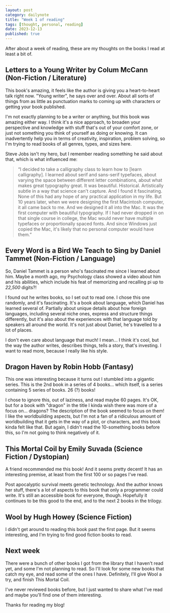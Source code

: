 ```yaml
---
layout: post
category: dailynote
title: "Week 1 of reading"
tags: [thought, personal, reading]
date: 2023-12-13
published: true
---
```

After about a week of reading, these are my thoughts on the books I read at least a bit of.

## Letters to a Young Writer by Colum McCann (Non-Fiction / Literature)

This book's amazing, it feels like the author is giving you a heart-to-heart talk right now. "Young writer", he says over and over. About all sorts of things from as little as punctuation marks to coming up with characters or getting your book published.

I'm not exactly planning to be a writer or anything, but this book was amazing either way. I think it's a nice approach, to broaden your perspective and knowledge with stuff that's out of your comfort zone, or just not something you think of yourself as doing or knowing. It can inadvertently help you in terms of creativity, inspiration, problem solving, so I'm trying to read books of all genres, types, and sizes here.

Steve Jobs isn't my hero, but I remember reading something he said about that, which is what influenced me:

> “I decided to take a calligraphy class to learn how to [learn calligraphy]. I learned about serif and sans-serif typefaces, about varying the space between different letter combinations, about what makes great typography great. It was beautiful. Historical. Artistically subtle in a way that science can't capture. And I found it fascinating. None of this had any hope of any practical application in my life. But 10 years later, when we were designing the first Macintosh computer, it all came back to me. And we designed it all into the Mac. It was the first computer with beautiful typography. If I had never dropped in on that single course in college, the Mac would never have multiple typefaces or proportionally spaced fonts. And since Windows just copied the Mac, it's likely that no personal computer would have them.”

## Every Word is a Bird We Teach to Sing by Daniel Tammet (Non-Fiction / Language)

So, Daniel Tammet is a person who's fascinated me since I learned about him. Maybe a month ago, my Psychology class showed a video about him and his abilities, which include his feat of memorizing and recalling pi up to *22,500* digits?!

I found out he writes books, so I set out to read one. I chose this one randomly, and it's fascinating. It's a book about language, which Daniel has learned several of. Partially about unique details about how foreign languages, including several niche ones, express and structure things differently, but it's also about the experiences with that language told by speakers all around the world. It's not just about Daniel, he's travelled to a lot of places.

I don't even care about language that much! I mean... I think it's cool, but the way the author writes, describes things, tells a story, that's investing. I want to read more, because I really like his style.

## Dragon Haven by Robin Hobb (Fantasy)

This one was interesting because it turns out I stumbled into a gigantic series. This is the 2nd book in a series of 4 books... which itself, is a series containing 5 series of books. 26 (?) books!

I chose to ignore this, out of laziness, and read maybe 60 pages. It's OK, but for a book with "dragon" in the title I kinda wish there was more of a focus on... dragons? The description of the book seemed to focus on them! I like the worldbuilding aspects, but I'm not a fan of a ridiculous amount of worldbuilding that it gets in the way of a plot, or characters, and this book kinda felt like that. But again, I didn't read the 10-something books before this, so I'm not going to think negatively of it.

## This Mortal Coil by Emily Suvada (Science Fiction / Dystopian)

A friend recommended me this book! And it seems pretty decent! It has an interesting premise, at least from the first 100 or so pages I've read.

Post apocalyptic survival meets genetic technology. And the author knows her stuff, there's a lot of aspects to this book that only a programmer could write. It's still an accessible book for everyone, though. Hopefully it continues to be this good to the end, and to the next 2 books in the trilogy.

## Wool by Hugh Howey (Science Fiction)

I didn't get around to reading this book past the first page. But it seems interesting, and I'm trying to find good fiction books to read.

## Next week

There were a bunch of other books I got from the library that I haven't read yet, and some I'm not planning to read. So I'll  look for some new books that catch my eye, and read some of the ones I have. Definitely, I'll give Wool a try, and finish This Mortal Coil.

I've never reviewed books before, but I just wanted to share what I've read and maybe you'll find one of them interesting.

Thanks for reading my blog!
